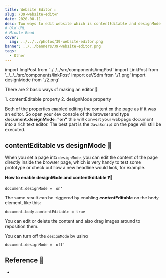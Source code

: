 ```yaml
---
title: Website Editor ✏
slug: /39-website-editor
date: 2020-08-11
desc: Two ways to edit website which is contentEditable and designMode.
# Old URL
# Minute Read
cover:
  img: ../../../photos/39-website-editor.png
banner: ../../banners/39-website-editor.png
tags:
  - Other
---
```


import ImgPost from '../../../src/components/imgPost'
import LinkPost from '../../../src/components/linkPost'
import ceVSdm from './1.png'
import designMode from './2.png'

<p><span class='first-letter'>T</span>here are 2 basic ways of making an editor 📝</p>
1. contentEditable property 
2. designMode property 

Both of the properties enabled editing the content on the page as if it was an editor. So open your dev console of the browser and type **document.designMode="on"** this will convert your webpage document into a rich text editor. The best part is the `JavaScript` on the page will still be executed.

## contentEditable vs designMode 📓

<ImgPost src={ceVSdm} alt='contentEditable vs designMode' width={50} />

When you set a page into `designMode`, you can edit the content of the page directly inside the browser page, which is very handy to test some prototype or check out how a new headline would look, for example.

**How to enable designMode and contentEditable ❓🤔**

```
document.designMode = 'on'
```

The same result can be triggered by enabling **contentEditable** on the body element, like this:

```
document.body.contentEditable = true
```

You can edit or delete the content and also drag images around to reposition them.

You can turn off the `designMode` by using

```
document.designMode = 'off'
```

<ImgPost src={designMode} alt='design mode' width={50} />

## Reference 🧐

- <LinkPost href='https://developer.mozilla.org/en-US/docs/Web/Guide/HTML/Editable_content' name='Content Editable' />

